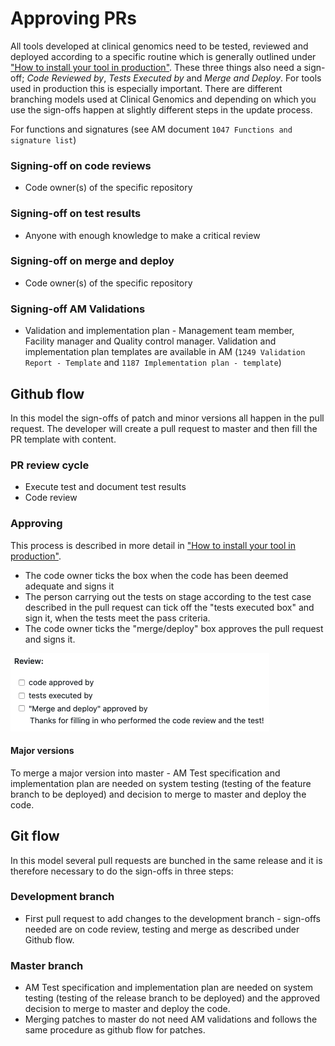 # Approving PRs


All tools developed at clinical genomics need to be tested, reviewed and deployed according to a specific routine which is generally outlined under ["How to install your tool in production"][prod].
 These three things also need a sign-off; _Code Reviewed by_, _Tests Executed by_ and _Merge and Deploy_.
  For tools used in production this is especially important. 
  There are different branching models used at Clinical Genomics and depending on which you use the sign-offs happen at slightly different steps in the update process.
  
  
  For functions and signatures (see AM document `1047 Functions and signature list`)

### Signing-off on code reviews
* Code owner(s) of the specific repository

### Signing-off on test results
* Anyone with enough knowledge to make a critical review

### Signing-off on merge and deploy
* Code owner(s) of the specific repository

### Signing-off AM Validations
* Validation and implementation plan - Management team member, Facility manager and Quality control manager.
Validation and implementation plan templates are available in AM (`1249 Validation Report - Template` and `1187 Implementation plan - template`)

## Github flow
In this model the sign-offs of patch and minor versions all happen in the pull request.
 The developer will create a pull request to master and then fill the PR template with content.

### PR review cycle
   - Execute test and document test results
   - Code review

### Approving
This process is described in more detail in ["How to install your tool in production"][prod].

   - The code owner ticks the box when the code has been deemed adequate and signs it 
   - The person carrying out the tests on stage according to the test case described in the pull request can tick off the "tests executed box"  and sign it, when the tests meet the pass criteria.
   - The code owner ticks the "merge/deploy" box approves the pull request and signs it.

![sign-offs](pr_tickboxes.png)

#### Major versions
To merge a major version into master - AM Test specification and implementation plan are needed on system testing (testing of the feature branch to be deployed) and decision to merge to master and deploy the code.

## Git flow
In this model several pull requests are bunched in the same release and it is therefore necessary to do the sign-offs in three steps:

### Development branch
- First pull request to add changes to the development branch - sign-offs needed are on code review, testing and merge as described under Github flow.

### Master branch
- AM Test specification and implementation plan are needed on system testing (testing of the release branch to be deployed) and the approved decision to merge to master and deploy the code.
- Merging patches to master do not need AM validations and follows the same procedure as github flow for patches.


[prod]: prod.md
